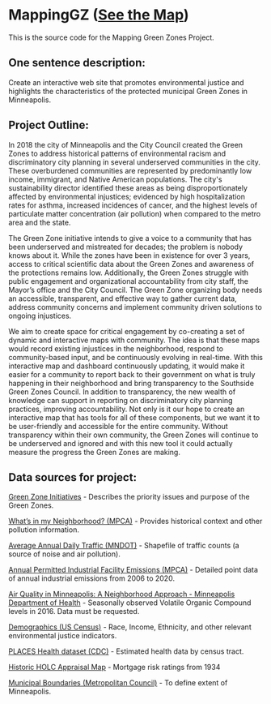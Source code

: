 # MappingGZ ([See the Map](https://rwhendrickson.github.io/MappingGZ/MVP_2))
This is the source code for the Mapping Green Zones Project.

## One sentence description:

Create an interactive web site that promotes environmental justice and highlights the characteristics of the protected municipal Green Zones in Minneapolis.

## Project Outline:

In 2018 the city of Minneapolis and the City Council created the Green Zones to address historical patterns of environmental racism and discriminatory city planning in several underserved communities in the city. These overburdened communities are represented by predominantly low income, immigrant, and Native American populations. The city's sustainability director identified these areas as being disproportionately affected by environmental injustices; evidenced by high hospitalization rates for asthma, increased incidences of cancer, and the highest levels of particulate matter concentration (air pollution) when compared to the metro area and the state. 

The Green Zone initiative intends to give a voice to a community that has been underserved and mistreated for decades; the problem is nobody knows about it. While the zones have been in existence for over 3 years,  access to critical scientific data about the Green Zones  and awareness of the protections remains low. Additionally, the Green Zones struggle with public engagement and organizational accountability from city staff, the Mayor’s office and the City Council. The Green Zone organizing body needs an accessible, transparent, and effective way to gather current data, address community concerns and implement community driven solutions to ongoing injustices. 

We aim to create space for critical engagement by co-creating a set of dynamic and interactive maps with community. The idea is that these maps would record existing injustices in the neighborhood, respond to community-based input, and be continuously evolving in real-time. With this interactive map and dashboard continuously updating, it would make it easier for a community to report back to their government on what is truly happening in their neighborhood and bring transparency to the Southside Green Zones Council. In addition to transparency, the new wealth of knowledge can support in reporting on discriminatory city planning practices, improving accountability. Not only is it our hope to create an interactive map that has tools for all of these components, but we want it to be user-friendly and accessible for the entire community. Without transparency within their own community, the Green Zones will continue to be underserved and ignored and with this new tool it could actually measure the progress the Green Zones are making.

## Data sources for project:

[Green Zone Initiatives](https://www2.minneapolismn.gov/government/departments/coordinator/sustainability/minneapolis-green-zones-workgroup-report/) - Describes the priority issues and purpose of the Green Zones.

[What’s in my Neighborhood? (MPCA)](https://gisdata.mn.gov/dataset/env-my-neighborhood) - Provides historical context and other pollution information.

[Average Annual Daily Traffic (MNDOT)](https://gisdata.mn.gov/dataset/trans-aadt-traffic-segments) - Shapefile of traffic counts (a source of noise and air pollution).

[Annual Permitted Industrial Facility Emissions (MPCA)](https://www.pca.state.mn.us/air/permitted-facility-air-emissions-data) - Detailed point data of annual industrial emissions from 2006 to 2020.

[Air Quality in Minneapolis: A Neighborhood Approach - Minneapolis Department of Health](https://www2.minneapolismn.gov/media/content-assets/www2-documents/government/Air-Quality-Study-Long-Report-.pdf) - Seasonally observed Volatile Organic Compound levels in 2016. Data must be requested.

[Demographics (US Census)](https://www.census.gov/geographies/mapping-files.html) - Race, Income, Ethnicity, and other relevant environmental justice indicators.

[PLACES Health dataset (CDC)](https://www.cdc.gov/places/index.html) - Estimated health data by census tract.

[Historic HOLC Appraisal Map](https://gisdata.mn.gov/dataset/us-mn-state-metc-plan-historic-holc-appraisal) - Mortgage risk ratings from 1934

[Municipal Boundaries (Metropolitan Council)](https://gisdata.mn.gov/dataset/us-mn-state-metc-bdry-census2010counties-ctus) - To define extent of Minneapolis.
